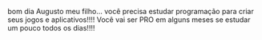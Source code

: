 bom dia Augusto meu filho... você precisa estudar programação para criar seus jogos e aplicativos!!!! Você vai ser PRO em alguns meses se estudar um pouco todos os dias!!!!